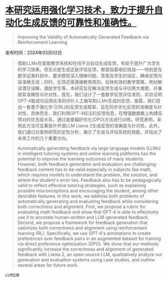 # [本研究运用强化学习技术，致力于提升自动化生成反馈的可靠性和准确性。](https://arxiv.org/abs/2403.01304)

> Improving the Validity of Automatically Generated Feedback via Reinforcement Learning

发布时间：2024年03月02日

> 借助LLMs在智能教学系统和在线平台自动生成反馈，有助于提升广大学生的学习效果。但无论是生成还是评估反馈，都面临着艰巨挑战——特别是在数学这类科目中，要求模型深入理解问题、答案及学生的误区，确保反馈内容准确无误；同时，反馈还需遵循教育原则，反映有效的教学策略，例如解读潜在误解，激励学生等。本研究旨在解决反馈生成与评估两大难题，并兼顾其准确性与针对性。首先，我们设计了一套数学反馈评估准则，实验证明GPT-4能成功运用此准则评价人工编写和LLMs生成的反馈。接着，我们提出一套基于强化学习(RL)的反馈生成框架，旨在同步优化反馈的准确度与针对性。具体而言，我们利用GPT-4标注的反馈信息，在增强数据集上构建反馈对的优先级关系，通过直接偏好优化(DPO)方法进行训练。研究表明，采用此方法可显著提升开源LLM Llama 2生成反馈的准确度与针对性。此外，我们通过对案例研究的定性分析，展示了生成与评估系统的效能，并指出了未来工作的几个重要方向。

> Automatically generating feedback via large language models (LLMs) in intelligent tutoring systems and online learning platforms has the potential to improve the learning outcomes of many students. However, both feedback generation and evaluation are challenging: feedback content has to be valid especially in subjects like math, which requires models to understand the problem, the solution, and where the student's error lies. Feedback also has to be pedagogically valid to reflect effective tutoring strategies, such as explaining possible misconceptions and encouraging the student, among other desirable features. In this work, we address both problems of automatically generating and evaluating feedback while considering both correctness and alignment. First, we propose a rubric for evaluating math feedback and show that GPT-4 is able to effectively use it to annotate human-written and LLM-generated feedback. Second, we propose a framework for feedback generation that optimizes both correctness and alignment using reinforcement learning (RL). Specifically, we use GPT-4's annotations to create preferences over feedback pairs in an augmented dataset for training via direct preference optimization (DPO). We show that our methods significantly increase the correctness and alignment of generated feedback with Llama 2, an open-source LLM, qualitatively analyze our generation and evaluation systems using case studies, and outline several areas for future work.

`LLM应用`